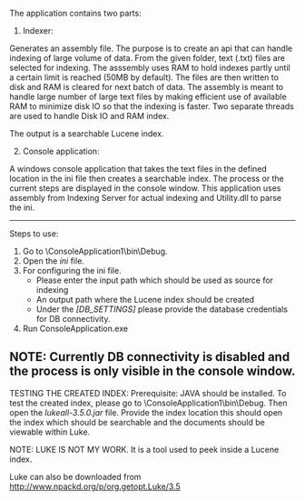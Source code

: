 
The application contains two parts:

1. Indexer: 

Generates an assembly file. The purpose is to create an api that can handle indexing of large volume of data. From the given folder, text (.txt) files are selected for indexing. The asssembly uses RAM to hold indexes partly until a certain limit is reached (50MB by default). The files are then written to disk and RAM is cleared for next batch of data. The assembly is meant to handle large number of large text files by making efficient use of available RAM to minimize disk IO so that the indexing is faster. Two separate threads are used to handle Disk IO and RAM index.

The output is a searchable Lucene index.

2. Console application: 

A windows console application that takes the text files in the defined location in the ini file then creates a searchable index. The process or the current steps are displayed in the console window. This application uses assembly from Indexing Server for actual indexing and Utility.dll to parse the ini.

-------------------------------------------------------------------------------------------------------------------------------------
Steps to use:
1. Go to \ConsoleApplication1\bin\Debug.
2. Open the _ini_ file.
3. For configuring the ini file. 
	- Please enter the input path which should be used as source for indexing
	- An output path where the Lucene index should be created
	- Under the _[DB_SETTINGS]_ please provide the database credentials for DB connectivity.
4. Run ConsoleApplication.exe

NOTE: Currently DB connectivity is disabled and the process is only visible in the console window. 
--------------------------------------------------------------------------------------------------------------------------------
TESTING THE CREATED INDEX:
Prerequisite: JAVA should be installed.
To test the created index, please go to \ConsoleApplication1\bin\Debug. Then open the _lukeall-3.5.0.jar_ file. 
Provide the index location this should open the index which should be searchable and the documents should be viewable within Luke.

NOTE: LUKE IS NOT MY WORK. It is a tool used to peek inside a Lucene index.

Luke can also be downloaded from 
http://www.npackd.org/p/org.getopt.Luke/3.5
